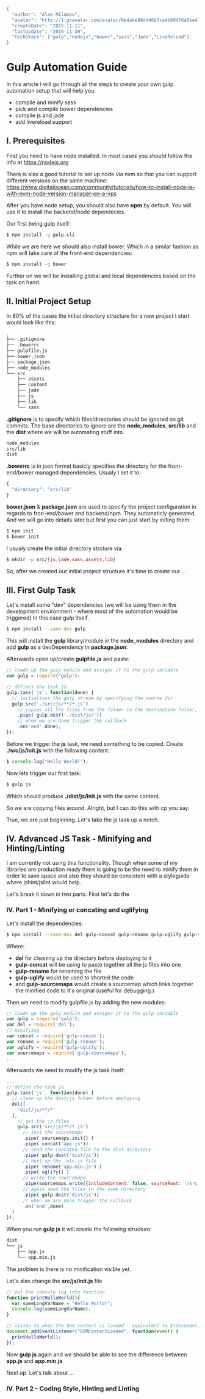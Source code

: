 ```meta
{
  "author": "Alex Milanov",
  "avatar": "http://1.gravatar.com/avatar/0edabe98dd46b7ca4b69476a6be41736",
  "createDate": "2015-11-11",
  "lastUpdate": "2015-11-30",
  "techStack": ["gulp","nodejs","bower","sass","Jade","LiveReload"]
}
```
# Gulp Automation Guide

In this article I will go through all the steps to create your own gulp automation setup that will help you:
- compile and minify sass
- pick and compile bower dependencies
- compile js and jade
- add livereload support

## I. Prerequisites
First you need to have node installed. In most cases you should follow the info at https://nodejs.org

There is also a good tutorial to set up node via nvm so that you can support different versions on the same machine:
https://www.digitalocean.com/community/tutorials/how-to-install-node-js-with-nvm-node-version-manager-on-a-vps

After you have node setup, you should also have **npm** by default.
You will use it to install the backend/node dependecies.

Our first being gulp itself:
```sh
$ npm install -g gulp-cli
```

While we are here we should also install bower. Which in a similar fashion as npm will take care of the front-end dependencies:
```sh
$ npm install -g bower
```

Further on we will be installing global and local dependencies based on the task on hand.

## II. Initial Project Setup 

In 80% of the cases the initial directory structure for a new project I start would look like this:
```sh
.
├── .gitignore
├── .bowerrc
├── gulpfile.js
├── bower.json
├── package.json
├── node_modules
└── src
    ├── assets
    ├── content
    ├── jade
    ├── js
    ├── lib
    └── sass
```

**.gitignore** is to specify which files/directories should be ignored on git commits. The base directories to ignore are the **node_modules**, **src/lib** and the **dist** where we will be automating stuff into.

```sh
node_modules
src/lib
dist
```

**.bowerrc** is in json format basicly specifies the directory for the front-end/bower managed dependencies. Usualy I set it to:

```js
{
  "directory": "src/lib"
}
```

**bower.json** & **package.json** are used to specify the project configuration in regards to fron-end/bower and backend/npm. They automaticly generated. And we will go into details later but first you can just start by initing them:

```sh
$ npm init
$ bower init
```

I usualy create the initial directory strcture via:
```sh
$ mkdir -p src/{js,jade,sass,assets,lib}
```

So, after we created our initial project structure it's time to create our ...

## III. First Gulp Task

Let's install some "dev" dependencies (we will be using them in the development environment - where most of the automation would be triggered) In this case gulp itself.

```sh
$ npm install --save-dev gulp
```

This will install the **gulp** library/module in the **node_modules** directory and add **gulp** as a devDependency in **package.json**.

Afterwards open up/create **gulpfile.js** and paste:
```js
// loads up the gulp module and assigns it to the gulp variable
var gulp = require('gulp');

// defines the task js
gulp.task('js', function(done) {
  // initializes the gulp stream by specifying the source dir
  gulp.src('./src/js/**/*.js')
    // copies all the files from the folder to the destination folder, in our case ./dist/js/
    .pipe( gulp.dest('./dist/js/'))
    // when we are done trigger the callback
    .on('end',done);
});
```

Before we trigger the **js** task, we need something to be copied. Create **./src/js/init.js** with the following content:

```js
$ console.log("Hello World!");
```

Now lets trigger our first task:

```sh
$ gulp js
```

Which should produce **./dist/js/init.js** with the same content.

So we are copying files around. Alright, but I can do this with cp you say. 

True, we are just beginning. Let's take the js task up a notch.

## IV. Advanced JS Task - Minifying and Hinting/Linting
I am currently not using this functionality. Though when some of my libraries are production ready there is going to be the need to minify them in order to save space and also they should be consistent with a styleguide where jshint/jslint would help.

Let's break it down in two parts. First let's do the

### IV. Part 1 - Minifying or concating and uglifying

Let's install the dependencies:
```sh
$ npm install --save-dev del gulp-concat gulp-rename gulp-uglify gulp-sourcemaps
```

Where:
- **del** for cleaning up the directory before deploying to it
- **gulp-concat** will be using to paste together all the js files into one
- **gulp-rename** for renaming the file
- **gulp-uglify** would be used to shorted the code
- and **gulp-sourcemaps** would create a sourcemap which links together the minified code to it's original (useful for debugging.)

Then we need to modify gulpfile.js by adding the new modules:
```js
// loads up the gulp module and assigns it to the gulp variable
var gulp = require('gulp');
var del = require('del');
// minifying
var concat = require('gulp-concat');
var rename = require('gulp-rename');
var uglify = require('gulp-uglify');
var sourcemaps = require('gulp-sourcemaps');
...
```

Afterwards we need to modify the js task itself:
```js
...
// define the task js
gulp.task('js', function(done) {
  // clean up the dist/js folder before deploying
  del([
    'dist/js/**/*'
  ],
    // get the js files
    gulp.src('src/js/**/*.js')
      // init the sourcemaps
      .pipe( sourcemaps.init() )
      .pipe( concat('app.js'))
      // send the concated file to the dist directory
      .pipe( gulp.dest('dist/js'))
      // next up the .min.js file
      .pipe( rename('app.min.js') )
      .pipe( uglify() )
      // write the sourcemaps
      .pipe(sourcemaps.write({includeContent: false, sourceRoot: '/src'}))
      // again send the files to the same directory
      .pipe( gulp.dest('dist/js'))
      // when we are done trigger the callback
      .on('end',done)
  )
});
```

When you run **gulp js** it will create the following structure:
```sh
dist
└── js
    ├── app.js
    └── app.min.js
```

The problem is there is no minification visible yet.

Let's also change the **src/js/init.js** file 
```js
// put the console log into function
function printHelloWorld(){
  var someLongVarName = "Hello World!";
  console.log(someLongVarName);
}

// listen to when the dom content is loaded - equivalent to $(document).ready()
document.addEventListener("DOMContentLoaded", function(event) { 
  printHelloWorld();  
});
```

Now **gulp js** again and we should be able to see the difference between **app.js** and **app.min.js**

Next up. Let's talk about ...

### IV. Part 2 - Coding Style, Hinting and Linting

